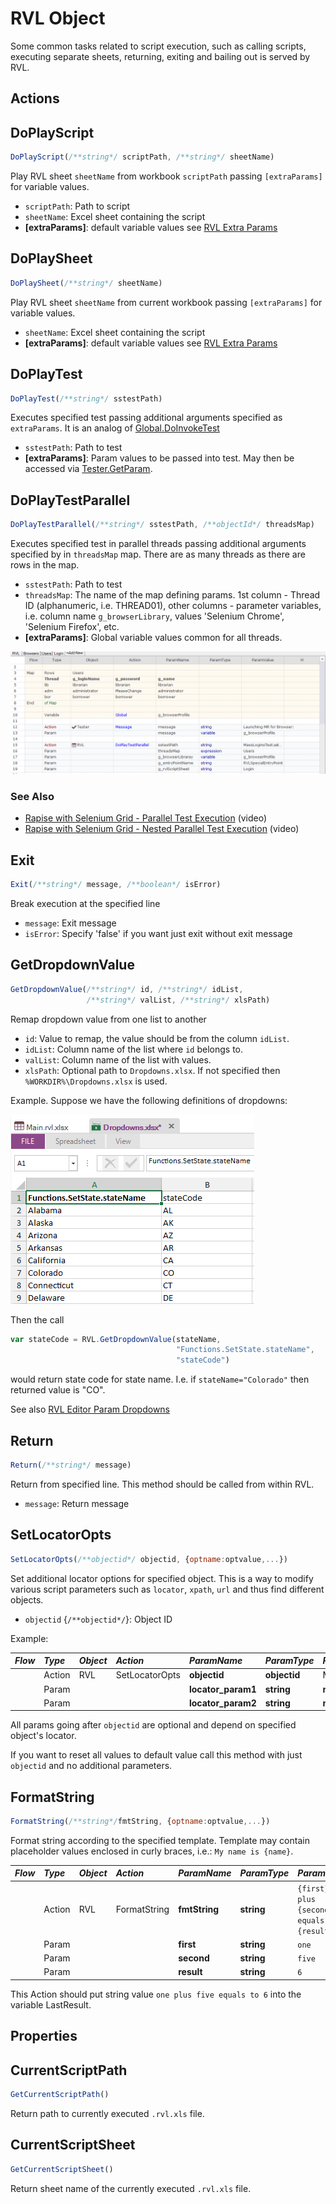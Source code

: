 # RVL Object

Some common tasks related to script execution, such as calling scripts, executing separate sheets, returning, exiting and bailing out is served by RVL.

## Actions

## DoPlayScript

```javascript
DoPlayScript(/**string*/ scriptPath, /**string*/ sheetName)
```

Play RVL sheet `sheetName` from workbook `scriptPath` passing `[extraParams]` for variable values.

* `scriptPath`: Path to script
* `sheetName`: Excel sheet containing the script
* **[extraParams]**: default variable values see [RVL Extra Params](../RVL/RVL_DoPlay.md)

## DoPlaySheet

```javascript
DoPlaySheet(/**string*/ sheetName)
```

Play RVL sheet `sheetName` from current workbook passing `[extraParams]` for variable values.

* `sheetName`: Excel sheet containing the script
* **[extraParams]**: default variable values see [RVL Extra Params](../RVL/RVL_DoPlay.md)

## DoPlayTest

```javascript
DoPlayTest(/**string*/ sstestPath)
```

Executes specified test passing additional arguments specified as `extraParams`. It is an analog of [Global.DoInvokeTest](Global.md#DoInvokeTest)

* `sstestPath`: Path to test
* **[extraParams]**: Param values to be passed into test. May then be accessed via [Tester.GetParam](Tester.md#GetParam).

## DoPlayTestParallel

```javascript
DoPlayTestParallel(/**string*/ sstestPath, /**objectId*/ threadsMap)
```

Executes specified test in parallel threads passing additional arguments specified by in `threadsMap` map. There are as many threads as there are rows in the map.

* `sstestPath`: Path to test
* `threadsMap`: The name of the map defining params. 1st column - Thread ID (alphanumeric, i.e. THREAD01), other columns - parameter variables, i.e. column name `g_browserLibrary`, values 'Selenium Chrome', 'Selenium Firefox', etc.
* **[extraParams]**: Global variable values common for all threads.

![DoPlayTestParallel](../RVL/img/RVL_DoPlayParallel.png)

### See Also

* [Rapise with Selenium Grid - Parallel Test Execution](https://youtu.be/L8xMZureYtI) (video)
* [Rapise with Selenium Grid - Nested Parallel Test Execution](https://youtu.be/5W3KyVH83wc) (video)

## Exit

```javascript
Exit(/**string*/ message, /**boolean*/ isError)
```

Break execution at the specified line

* `message`: Exit message
* `isError`: Specify 'false' if you want just exit without exit message

## GetDropdownValue

```javascript
GetDropdownValue(/**string*/ id, /**string*/ idList,
                 /**string*/ valList, /**string*/ xlsPath)
```

Remap dropdown value from one list to another

* `id`: Value to remap, the value should be from the column `idList`.
* `idList`: Column name of the list where `id` belongs to.
* `valList`: Column name of the list with values.
* `xlsPath`: Optional path to `Dropdowns.xlsx`. If not specified then `%WORKDIR%\Dropdowns.xlsx` is used.

Example. Suppose we have the following definitions of dropdowns:

![States Dropdown](../RVL/img/RVL_GetDropdownValue_states.png)

Then the call 

```javascript
var stateCode = RVL.GetDropdownValue(stateName,
                                     "Functions.SetState.stateName",
                                     "stateCode")
```

would return state code for state name. I.e. if `stateName="Colorado"` then returned value is "CO".

See also [RVL Editor Param Dropdowns](../Guide/rvl_editor.md#param-dropdowns)

## Return

```javascript
Return(/**string*/ message)
```

Return from specified line. This method should be called from within RVL.

* `message`: Return message

## SetLocatorOpts

```javascript
SetLocatorOpts(/**objectid*/ objectid, {optname:optvalue,...})
```

Set additional locator options for specified object. This is a way to modify various script parameters such as `locator`, `xpath`, `url` and thus find different objects.

* `objectid` {`/**objectid*/`}: Object ID

Example:

*Flow*|*Type* |*Object*    |*Action*    | *ParamName* |*ParamType* |*ParamValue*
:--  |:--     |:--         |:--         |:--          |:--         |:--
     | Action | RVL     | SetLocatorOpts    |  **objectid**| **objectid** | MyButton 
     | Param  |            |            |  **locator_param1**| **string**| **new value1**  
     | Param  |            |            |  **locator_param2**| **string**| **new value2**  

All params going after `objectid` are optional and depend on specified object's locator.

If you want to reset all values to default value call this method with just `objectid` and no additional parameters.

## FormatString

```javascript
FormatString(/**string*/fmtString, {optname:optvalue,...})
```

Format string according to the specified template. Template may contain placeholder values enclosed in curly braces, i.e.: `My name is {name}`.

*Flow*|*Type* |*Object*    |*Action*    | *ParamName* |*ParamType* |*ParamValue*
:--  |:--     |:--         |:--         |:--          |:--         |:--
     | Action | RVL     | FormatString    |  **fmtString**| **string** | `{first} plus {second} equals to {result}`
     | Param  |            |            |  **first**| **string**| `one`  
     | Param  |            |            |  **second**| **string**| `five`  
     | Param  |            |            |  **result**| **string**| `6`

This Action should put string value `one plus five equals to 6` into the variable LastResult.

## Properties

## CurrentScriptPath

```javascript
GetCurrentScriptPath()
```

Return path to currently executed `.rvl.xls` file.

## CurrentScriptSheet

```javascript
GetCurrentScriptSheet()
```

Return sheet name of the currently executed `.rvl.xls` file.
